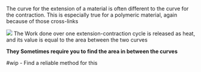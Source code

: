 The curve for the extension of a material is often different to the curve for the contraction. This is especially true for a polymeric material, again because of those cross-links

![](https://upload.wikimedia.org/wikipedia/commons/c/c6/Elastic_Hysteresis.svg)
The Work done over one extension-contraction cycle is released as heat, and its value is equal to the area between the two curves

**They Sometimes require you to find the area in between the curves**

#wip  - Find a reliable method for this